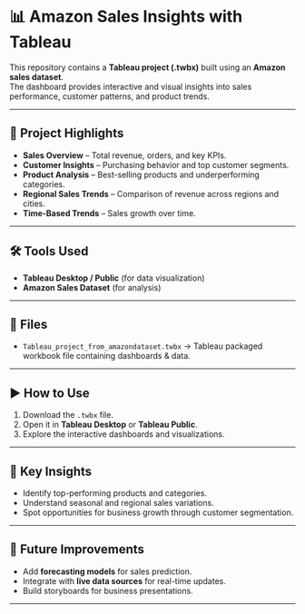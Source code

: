 # 📊 Amazon Sales Insights with Tableau

This repository contains a **Tableau project (.twbx)** built using an **Amazon sales dataset**.  
The dashboard provides interactive and visual insights into sales performance, customer patterns, and product trends.  

---

## 🚀 Project Highlights
- **Sales Overview** – Total revenue, orders, and key KPIs.
- **Customer Insights** – Purchasing behavior and top customer segments.
- **Product Analysis** – Best-selling products and underperforming categories.
- **Regional Sales Trends** – Comparison of revenue across regions and cities.
- **Time-Based Trends** – Sales growth over time.

---

## 🛠️ Tools Used
- **Tableau Desktop / Public** (for data visualization)
- **Amazon Sales Dataset** (for analysis)

---

## 📂 Files
- `Tableau_project_from_amazondataset.twbx` → Tableau packaged workbook file containing dashboards & data.

---

## ▶️ How to Use
1. Download the `.twbx` file.
2. Open it in **Tableau Desktop** or **Tableau Public**.
3. Explore the interactive dashboards and visualizations.

---

## 🌟 Key Insights
- Identify top-performing products and categories.  
- Understand seasonal and regional sales variations.  
- Spot opportunities for business growth through customer segmentation.  

---

## 📌 Future Improvements
- Add **forecasting models** for sales prediction.  
- Integrate with **live data sources** for real-time updates.  
- Build storyboards for business presentations.  

---
